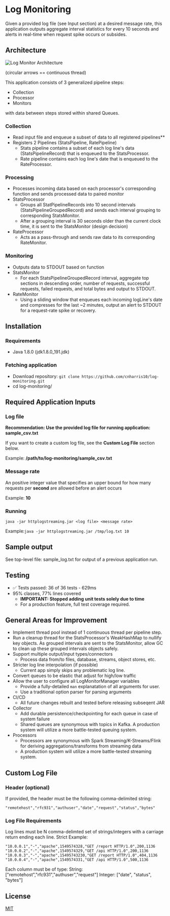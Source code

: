 # Log Monitoring

Given a provided log file (see Input section) at a desired message rate, this application outputs aggregate interval statistics for every 10 seconds and alerts in real-time when request spike occurs or subsides.

## Architecture

![Log Monitor Architecture](https://imgur.com/XckeNZ1.png)

(circular arrows == continuous thread)

This application consists of 3 generalized pipeline steps:
- Collection
- Processor
- Monitors

with data between steps stored within shared Queues.

### Collection
- Read input file and enqueue a subset of data to all registered pipelines**
- Registers 2 Pipelines (StatsPipeline, RatePipeline)
    - Stats pipeline contains a subset of each log line's data (StatsPipelineRecord) that is enqueued to the StatsProcessor.
    - Rate pipeline contains each log line's date that is enqueued to the RateProcessor.

### Processing
- Processes incoming data based on each processor's corresponding function and sends processed data to paired monitor
- StatsProcessor
    - Groups all StatPipelineRecords into 10 second intervals (StatsPipelineGroupedRecord) and sends each interval grouping to corresponding StatsMonitor.
    - After a grouping interval is 30 seconds older than the current clock time, it is sent to the StatsMonitor (design decision)
- RateProcessor
    - Acts as a pass-through and sends raw data to its corresponding RateMonitor.

### Monitoring
- Outputs data to STDOUT based on function
- StatsMonitor
    - For each StatsPipelineGroupedRecord interval, aggregate top sections in descending order, number of requests, successful requests, failed requests, and total bytes and output to STDOUT.
- RateMonitor
    - Using a sliding window that enqueues each incoming logLine's date and compresses for the last ~2 minutes, output an alert to STDOUT for a request-rate spike or recovery.

## Installation

### Requirements
- Java 1.8.0 (jdk1.8.0_191.jdk)

### Fetching application
- Download repository: `git clone https://github.com/cnharris10/log-monitoring.git`
- cd log-monitoring/

## Required Application Inputs

### Log file
**Recommendation: Use the provided log file for running application: sample_csv.txt**

If you want to create a custom log file, see the **Custom Log File** section below.

Example: **/path/to/log-monitoring/sample_csv.txt**

### Message rate
An positive integer value that specifies an upper bound for how many requests per **second** are allowed before an alert occurs

Example: **10**

### Running
`java -jar httplogstreaming.jar <log file> <message rate>`

Example:`java -jar httplogstreaming.jar /tmp/log.txt 10`

## Sample output
See top-level file: sample_log.txt for output of a previous application run.

## Testing

- :white_check_mark: Tests passed: 36 of 36 tests - 629ms
- 95% classes, 77% lines covered
    - **IMPORTANT: Stopped adding unit tests solely due to time**
    - For a production feature, full test coverage required.

## General Areas for Improvement
- Implement thread pool instead of 1 continuous thread per pipeline step.
- Run a cleanup thread for the StatsProcessor's WeakHashMap to nullify key objects.  As grouped intervals are sent to the StatsMonitor, allow GC to clean up these grouped intervals objects safely.
- Support multiple output/input types/connectors
    - Process data from/to files, database, streams, object stores, etc.
- Stricter log line interpolation (if possible)
    - Current app simply skips any problematic log line.
- Convert queues to be elastic that adjust for high/low traffic
- Allow the user to configure all LogMonitorManager variables
    - Provide a fully-detailed `man` explanatation of all arguments for user.
    - Use a traditional option parser for parsing arguments
- CI/CD
    - All future changes rebuilt and tested before releasing subseqent JAR
- Collector
    - Add durable persistence/checkpointing for each queue in case of system failure
    - Shared queues are synonymous with topics in Kafka.  A production system will utilize a more battle-tested queuing system.
- Processors
    - Processors are synonymous with Spark Streaming/K-Streams/Flink for deriving aggregations/transforms from streaming data
    - A production system will utilize a more battle-tested streaming system.

## Custom Log File

### Header (optional)
If provided, the header must be the following comma-delimited string:
```
"remotehost","rfc931","authuser","date","request","status","bytes"
```

### Log File Requirements
Log lines must be N comma-delimted set of strings/integers with a carriage return ending each line.
Strict Example: 
```
"10.0.0.1","-","apache",1549574328,"GET /report HTTP/1.0",200,1136
"10.0.0.2","-","apache",1549574329,"GET /api HTTP/1.0",200,1136
"10.0.0.3","-","apache",15495743230,"GET /report HTTP/1.0",404,1136
"10.0.0.4","-","apache",1549574331,"GET /api HTTP/1.0",500,1136
```

Each column must be of type:
String: ["remotehost","rfc931","authuser","request"]
Integer: ["date", "status", "bytes"]

## License
[MIT](https://choosealicense.com/licenses/mit/)
